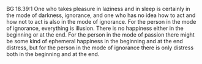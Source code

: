 BG 18.39:1	One who takes pleasure in laziness and in sleep is certainly in the mode of darkness, ignorance, and one who has no idea how to act and how not to act is also in the mode of ignorance. For the person in the mode of ignorance, everything is illusion. There is no happiness either in the beginning or at the end. For the person in the mode of passion there might be some kind of ephemeral happiness in the beginning and at the end distress, but for the person in the mode of ignorance there is only distress both in the beginning and at the end.
